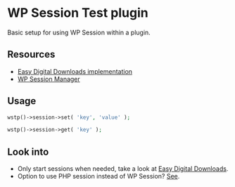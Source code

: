# WP Session Test plugin

Basic setup for using WP Session within a plugin.

## Resources
* [Easy Digital Downloads implementation](https://github.com/easydigitaldownloads/easy-digital-downloads/blob/5cb0bec92e2f8b2e65a567e9a27810e29c9448ed/includes/class-edd-session.php)
* [WP Session Manager](https://github.com/ericmann/wp-session-manager)

## Usage

```php
wstp()->session->set( 'key', 'value' );
```

```php
wstp()->session->get( 'key' );
```

## Look into
* Only start sessions when needed, take a look at [Easy Digital Downloads](https://github.com/easydigitaldownloads/easy-digital-downloads/blob/master/includes/class-edd-session.php#L339).
* Option to use PHP session instead of WP Session? [See](https://github.com/easydigitaldownloads/easy-digital-downloads/blob/master/includes/class-edd-session.php#L216).